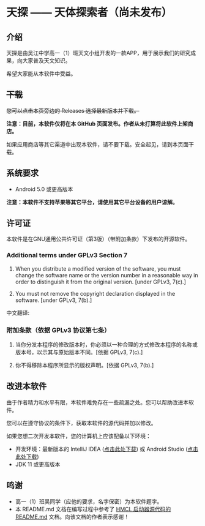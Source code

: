 # 天探 —— 天体探索者（尚未发布）

## 介绍

天探是由吴江中学高一（1）班天文小组开发的一款APP，用于展示我们的研究成果，向大家普及天文知识。

希望大家能从本软件中受益。


## ~~下载~~

~~您可以点击本页旁边的 Releases 选择最新版本并下载。~~

**注意：目前，本软件仅将在本 GitHub 页面发布。作者从未打算将此软件上架商店。**

如果应用商店等其它渠道中出现本软件，请不要下载。安全起见，请到本页面~~下载~~。


## 系统要求

 * Android 5.0 或更高版本

**注意：本软件不支持苹果等其它平台，请使用其它平台设备的用户谅解。**

## 许可证
本软件是在GNU通用公共许可证（第3版）（带附加条款）下发布的开源软件。

### Additional terms under GPLv3 Section 7
1. When you distribute a modified version of the software, you must change the software name or the version number in a reasonable way in order to distinguish it from the original version. \[under GPLv3, 7(c).]

   

2. You must not remove the copyright declaration displayed in the software. \[under GPLv3, 7(b).]

中文翻译:
### 附加条款（依据 GPLv3 协议第七条）
1. 当你分发本程序的修改版本时，你必须以一种合理的方式修改本程序的名称或版本号，以示其与原始版本不同。\[依据 GPLv3, 7(c).]

   

2. 你不得移除本程序所显示的版权声明。\[依据 GPLv3, 7(b).]

## 改进本软件

由于作者精力和水平有限，本软件难免存在一些疏漏之处。您可以帮助改进本软件。

您可以在遵守协议的条件下，获取本软件的源代码并加以修改。

如果您想二次开发本软件，您的计算机上应该配备以下环境：
* 开发环境：最新版本的 IntelliJ IDEA ([点击此处下载](https://www.jetbrains.com/idea/download)) 
 或 Android Studio ([点击此处下载](https://developer.android.google.cn/studio))
* JDK 11 或更高版本

## 鸣谢
* 高一（1）班吴同学（应他的要求，名字保密）为本软件题字。
* 本 README.md 文档在编写过程中参考了 [HMCL 启动器源代码的 README.md](https://github.com/huanghongxun/HMCL/blob/javafx/README.md) 文档。向该文档的作者表示感谢！
